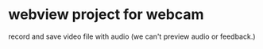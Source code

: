 
# webview project for webcam

record and save video file with audio
(we can't preview audio or feedback.)
